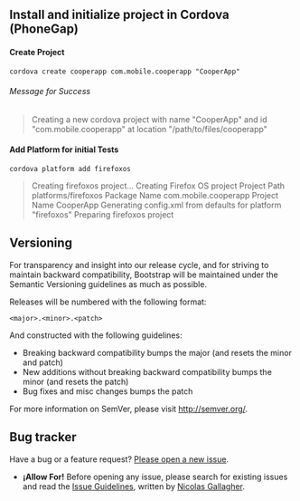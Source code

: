 ## Install and initialize project in Cordova (PhoneGap)

#### Create Project
` cordova create cooperapp com.mobile.cooperapp "CooperApp" `
###### Message for Success
> Creating a new cordova project with name "CooperApp" and id "com.mobile.cooperapp" at location "/path/to/files/cooperapp"

#### Add Platform for initial Tests
` cordova platform add firefoxos `

> Creating firefoxos project...
> Creating Firefox OS project
> Project Path platforms/firefoxos
> Package Name com.mobile.cooperapp
> Project Name CooperApp
> Generating config.xml from defaults for platform "firefoxos"
> Preparing firefoxos project

## Versioning

For transparency and insight into our release cycle, and for striving to maintain backward compatibility, Bootstrap will be maintained under the Semantic Versioning guidelines as much as possible.

Releases will be numbered with the following format:

`<major>.<minor>.<patch>`

And constructed with the following guidelines:

* Breaking backward compatibility bumps the major (and resets the minor and patch)
* New additions without breaking backward compatibility bumps the minor (and resets the patch)
* Bug fixes and misc changes bumps the patch

For more information on SemVer, please visit http://semver.org/.


## Bug tracker

Have a bug or a feature request? [Please open a new issue](https://github.com/alejo8591/cooperapp/issues). 
+ **¡Allow For!** Before opening any issue, please search for existing issues and read the [Issue Guidelines](https://github.com/necolas/issue-guidelines), written by [Nicolas Gallagher](https://github.com/necolas/).



